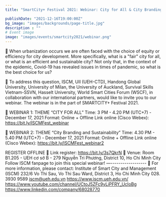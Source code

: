 ```yaml
---
title: "SmartCity+ Festival 2021: Webinar: City for All & City Branding and Sustainability"

publishDate: "2021-12-16T19:00:00Z"
bg_image: "images/backgrounds/page-title.jpg"
description : ""
# Event image
image: "images/events/smartcity2021/webinar.png"
---
```


<!--StartFragment-->
🌠 When urbanization occurs we are often faced with the choice of equity or efficiency for city development. More specifically, what is a "fair" city for all, or what is an efficient and sustainable city? Not only that, in the context of the epidemic, Covid-19 has revealed issues in times of pandemic, so what is the best choice for us?

🌠 To address this question, ISCM, UII (UEH-CTD), Handong Global University, University of Milan, the University of Auckland, Survival Skills Vietnam-SSVN, Hasselt University, World Smart Cities Forum (WSCF), in collaboration with our international partners, would like to invite you to our webinar. The webinar is in the part of SMARTCITY+ Festival 2021.

🌟 WEBINAR 1: THEME “CITY FOR ALL”
Time: 3 PM - 4.20 PM (UTC+7) - December 17, 2021
Format: Online + Offline
Link online (Cisco Webex): https://bit.ly/ISCMFest_webinar

🌟 WEBINAR 2: THEME “City Branding and Sustainability”
Time: 4.30 PM  - 5.40 PM (UTC+7) - December 17, 2021
Format: Online + Offline
Link online (Cisco Webex): https://bit.ly/ISCMFest_webinar2

REGISTER OFFLINE
🔹 Link register: https://bit.ly/3s7QkrN 
🔹 Venue: Room B1.205 - UEH cơ sở B - 279 Nguyễn Tri Phương, District 10, Ho Chi Minh City
Follow ISCM fanpage to join this special webinar!
—------------------
🔰 For more information, please contact:
Institute of Smart City and Management (ISCM)
232/6 Vo Thi Sau, Vo Thi Sau Ward, District 3, Ho Chi Minh City
028. 3930 9589
iscm@ueh.edu.vn
https://www.iscm.ueh.edu.vn/
https://www.youtube.com/channel/UCtoJ5ZFc9yLiPFRY_UcIoBg
https://www.linkedin.com/company/68028770

